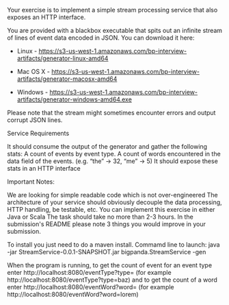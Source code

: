 Your exercise is to implement a simple stream processing service that also exposes an HTTP interface.

You are provided with a blackbox executable that spits out an infinite stream of lines of event data encoded in JSON. You can download it here:

* Linux - https://s3-us-west-1.amazonaws.com/bp-interview-artifacts/generator-linux-amd64

* Mac OS X - https://s3-us-west-1.amazonaws.com/bp-interview-artifacts/generator-macosx-amd64

* Windows - https://s3-us-west-1.amazonaws.com/bp-interview-artifacts/generator-windows-amd64.exe

Please note that the stream might sometimes encounter errors and output corrupt JSON lines.

Service Requirements

It should consume the output of the generator and gather the following stats:
A count of events by event type.
A count of words encountered in the data field of the events. (e.g. “the” → 32, “me” → 5)
It should expose these stats in an HTTP interface


Important Notes:



We are looking for simple readable code which is not over-engineered
The architecture of your service should obviously decouple the data processing, HTTP handling, be testable, etc.
You can implement this exercise in either Java or Scala
The task should take no more than 2-3 hours.
In the submission's README please note 3 things you would improve in your submission.


To install you just need to do a maven install.
Commamd line to launch: java -jar StreamService-0.0.1-SNAPSHOT.jar bigpanda.StreamService -gen <generatorPath>

When the program is running, to get the count of event for an event type enter http://localhost:8080/eventType?type=<eventType> (for example http://localhost:8080/eventType?type=baz) and to get the count of a word enter http://localhost:8080/eventWord?word=<word> (for example http://localhost:8080/eventWord?word=lorem)
